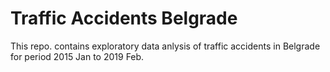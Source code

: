 # Traffic Accidents Belgrade

This repo. contains exploratory data anlysis of traffic accidents in Belgrade for period 2015 Jan to 2019 Feb.
